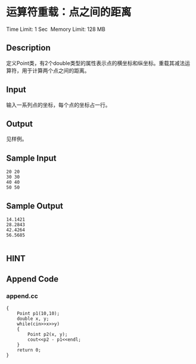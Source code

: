 # 运算符重载：点之间的距离
Time Limit: 1 Sec  Memory Limit: 128 MB


## Description
定义Point类，有2个double类型的属性表示点的横坐标和纵坐标。重载其减法运算符，用于计算两个点之间的距离。


## Input
输入一系列点的坐标，每个点的坐标占一行。


## Output
见样例。


## Sample Input
```
20 20
30 30
40 40
50 50
```
## Sample Output
```
14.1421
28.2843
42.4264
56.5685


```

## HINT


## Append Code
### append.cc
```cppint main()
{
    Point p1(10,10);
    double x, y;
    while(cin>>x>>y)
    {
        Point p2(x, y);
        cout<<p2 - p1<<endl;
    }
    return 0;
}
```
